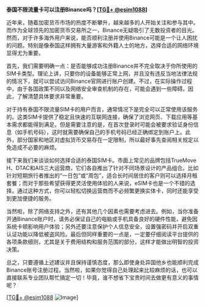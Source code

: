 **泰国不限流量卡可以注册Binance吗？[[TG💪+ @esim1088](https://t.me/s/esim1088)]**

近年来，随着加密货币市场的热度不断攀升，越来越多的人开始关注和参与其中。而作为全球领先的加密货币交易所之一，Binance无疑吸引了无数投资者的目光。然而，对于许多海外用户来说，能否顺利注册并使用Binance可能是一个让人困扰的问题。特别是像泰国这样拥有大量游客和外籍人士的地方，选择合适的网络环境显得尤为重要。

首先，我们需要明确一点：是否能够成功注册Binance并不完全取决于你所使用的SIM卡类型。理论上讲，只要你的设备能够正常上网，并且没有违反当地法律法规的情况下，就可以尝试访问Binance官网进行账户创建。不过，在实际操作过程中，由于各国政策不同以及网络安全审查机制的存在，可能会遇到一些障碍。因此，了解清楚具体要求非常重要。

对于持有泰国不限流量SIM卡的用户而言，通常情况下是完全可以正常使用该服务的。这类SIM卡提供了稳定且快速的互联网连接，确保了浏览网页、下载应用等基本需求都能得到满足。但是需要注意的是，在首次登录时可能会被要求验证身份信息（如手机号码），这时就需要确保自己的手机号码已经正确绑定到账户上。此外，部分国家和地区对虚拟货币交易存在一定限制，所以最好事先查阅相关规定以免造成不必要的麻烦。

接下来我们来谈谈如何选择合适的泰国SIM卡。市面上常见的品牌包括TrueMove H、DTAC和AIS三大运营商，它们各自推出了针对不同场景设计的产品组合。比如针对短期旅行者推出的“一日包”或“周包”，适合长时间居住的客户则可以选择月租套餐；而对于那些希望获得更灵活使用体验的人来说，eSIM卡也是一个不错的选择。通过这种方式，你可以轻松切换运营商而不必频繁更换实体卡，同时还能享受到更加便捷的服务。

当然啦，除了网络支持之外，还有其他几个因素也需要考虑进去。例如，当你准备开通Binance账户时，请务必保证自己的电脑或手机具备良好的硬件性能，避免因系统卡顿影响用户体验；另外还要注意保护个人信息安全，设置强密码并开启双重认证功能以降低被盗风险。最后但同样重要的一点是，一定要仔细阅读平台提供的各项条款细则，尤其是关于费用结构和服务范围的部分，这样才能做出明智的投资决策。

总之，只要遵循上述建议并且保持谨慎态度，那么即使身处异国他乡也能顺利完成Binance账号注册过程。当然啦，如果你觉得自己处理起来比较麻烦的话，也可以直接联系专业团队帮忙搞定一切！毕竟，谁不想省下宝贵时间去做更有意义的事情呢？

[[TG💪+ @esim1088](https://t.me/s/esim1088) ![Image](https://i.postimg.cc/4NQfJmqS/Snipaste-2025-05-13-00-14-12.png)]
